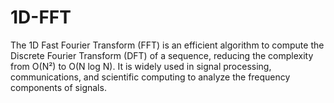 # 1D-FFT
The 1D Fast Fourier Transform (FFT) is an efficient algorithm to compute the Discrete Fourier Transform (DFT) of a sequence, reducing the complexity from O(N²) to O(N log N). It is widely used in signal processing, communications, and scientific computing to analyze the frequency components of signals.
